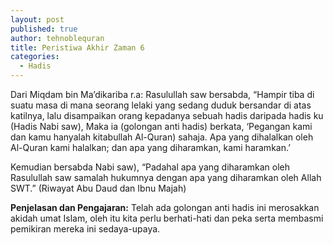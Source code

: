 ```yaml
---
layout: post
published: true
author: tehnoblequran
title: Peristiwa Akhir Zaman 6
categories:
  - Hadis
---
```

Dari Miqdam bin Ma’dikariba r.a: Rasulullah saw bersabda, “Hampir tiba di suatu masa di mana seorang lelaki yang sedang duduk bersandar di atas katilnya, lalu disampaikan orang kepadanya sebuah hadis daripada hadis ku (Hadis Nabi saw), Maka ia (golongan anti hadis) berkata, ‘Pegangan kami dan kamu hanyalah kitabullah Al-Quran) sahaja. Apa yang dihalalkan oleh Al-Quran kami halalkan; dan apa yang diharamkan, kami haramkan.’

Kemudian bersabda Nabi saw), “Padahal apa yang diharamkan oleh Rasulullah saw samalah hukumnya dengan apa yang diharamkan oleh Allah SWT.” (Riwayat Abu Daud dan Ibnu Majah) 

**Penjelasan dan Pengajaran:**
Telah ada golongan anti hadis ini merosakkan akidah umat Islam, oleh itu kita perlu berhati-hati dan peka serta membasmi pemikiran mereka ini sedaya-upaya.